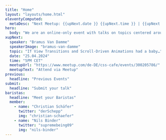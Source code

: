```yaml
---
title: "Home"
layout: "layouts/home.html"
eleventyComputed:
  metaDesc: "Next Meetup: {{upNext.date }} {{upNext.time }} | {{upNext.topic}} by {{upNext.speaker}}"
hero:
  body: "We are an online-only event with talks on topics centered around CSS."
xupNext:
  speaker: "Bramus Van Damme"
  speakerImage: "bramus-van-damme"
  topic: "If View Transitions and Scroll-Driven Animations had a baby…"
  date: "25.04.2024"
  time: "5PM CET"
  meetupUrl: "https://www.meetup.com/de-DE/css-cafe/events/300205786/"
  meetupText: "Attend via Meetup"
previous:
  headline: "Previous Events"
submit:
  headline: "Submit your talk"
baristas:
  headline: "Meet your Baristas"
  member:
    - name: "Christian Schäfer"
      twitter: "derSchepp"
      img: "christian-schaefer"
    - name: "Nils Binder"
      twitter: "supremebeing09"
      img: "nils-binder"
---
```

